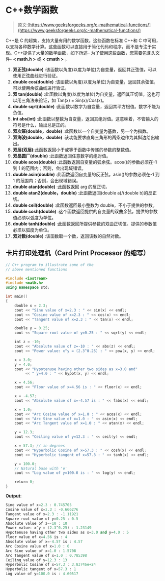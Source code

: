 # C++数学函数

> 原文:[https://www.geeksforgeeks.org/c-mathematical-functions/](https://www.geeksforgeeks.org/c-mathematical-functions/)

C++是 C 的超集，支持大量有用的数学函数。这些函数在标准 C++和 C 中可用，以支持各种数学计算。这些函数可以直接用于简化代码和程序，而不是专注于实现。C++提供了大量的数学函数，如下所述–
为了使用这些函数，您需要包含头文件- **< math.h >** 或 **< cmath >** 。

1.  **双正弦(double)** :该函数以角度(以度为单位)为自变量，返回其正弦值，可以使用正弦曲线进行验证。
2.  **double cos(double)** :该函数以角度(以度为单位)为自变量，返回其余弦值，可以使用余弦曲线进行验证。
3.  **双 tan(double)** :此函数以角度(以度为单位)为自变量，返回其正切值。这也可以用三角法来验证，如 Tan(x) = Sin(x)/Cos(x)。
4.  **double sqrt(double)** :此函数以数字为自变量，返回其平方根值。数字不能为负值。
5.  **int abs(int)** :此函数以整数为自变量，返回其绝对值。这意味着，不管输入的符号是什么，输出总是正的。
6.  **双次幂(double，double)** :此函数以一个自变量为基数，另一个为指数。
7.  **双海波(double，double)** :该功能要求直角三角形的两条边作为其斜边给出输出。
8.  **双层(双层)**:此函数返回小于或等于函数中传递的参数的整数值。
9.  **双晶圆厂(double)** :此函数返回任意数字的绝对值。
10.  **double acos(double)** :此函数返回自变量的弧余弦。acos()的参数必须在-1 到 1 的范围内；否则，会出现域错误。
11.  **double asin(double)** :此函数返回自变量的反正弦。asin()的参数必须在-1 到 1 的范围内；否则，会出现域错误。
12.  **double atan(double)** :此函数返回 arg 的反正切。
13.  **double atan2(double，double)** :此函数返回(double a)/(double b)的反正切。
14.  **double ceil(double)** :此函数返回最小整数为 double，不小于提供的参数。
15.  **double cosh(double)** :这个函数返回提供的自变量的双曲余弦。提供的参数值必须以弧度为单位。
16.  **double tanh(double)** :此函数返回所提供参数的双曲正切值。提供的参数值必须以弧度为单位。
17.  **双对数(double)** :该函数取一个数，返回该数的自然对数。

## 卡片打印处理机（Card Print Processor 的缩写）

```cpp
// C++ program to illustrate some of the
// above mentioned functions

#include <iostream>
#include <math.h>
using namespace std;

int main()
{
    double x = 2.3;
    cout << "Sine value of x=2.3 : " << sin(x) << endl;
    cout << "Cosine value of x=2.3 : " << cos(x) << endl;
    cout << "Tangent value of x=2.3 : " << tan(x) << endl;

    double y = 0.25;
    cout << "Square root value of y=0.25 : " << sqrt(y) << endl;

    int z = -10;
    cout << "Absolute value of z=-10 : " << abs(z) << endl;
    cout << "Power value: x^y = (2.3^0.25) : " << pow(x, y) << endl;

    x = 3.0;
    y = 4.0;
    cout << "Hypotenuse having other two sides as x=3.0 and"
         << " y=4.0 : " << hypot(x, y) << endl;

    x = 4.56;
    cout << "Floor value of x=4.56 is : " << floor(x) << endl;

    x = -4.57;
    cout << "Absolute value of x=-4.57 is : " << fabs(x) << endl;

    x = 1.0;
    cout << "Arc Cosine value of x=1.0 : " << acos(x) << endl;
    cout << "Arc Sine value of x=1.0 : " << asin(x) << endl;
    cout << "Arc Tangent value of x=1.0 : " << atan(x) << endl;

    y = 12.3;
    cout << "Ceiling value of y=12.3 : " << ceil(y) << endl;

    x = 57.3; // in degrees
    cout << "Hyperbolic Cosine of x=57.3 : " << cosh(x) << endl;
    cout << "Hyperbolic tangent of x=57.3 : " << tanh(x) << endl;

    y = 100.0;
    // Natural base with 'e'
    cout << "Log value of y=100.0 is : " << log(y) << endl;

    return 0;
}
```

**Output:** 

```cpp
Sine value of x=2.3 : 0.745705
Cosine value of x=2.3 : -0.666276
Tangent value of x=2.3 : -1.11921
Square root value of y=0.25 : 0.5
Absolute value of z=-10 : 10
Power value: x^y = (2.3^0.25) : 1.23149
Hypotenuse having other two sides as x=3.0 and y=4.0 : 5
Floor value of x=4.56 is : 4
Absolute value of x=-4.57 is : 4.57
Arc Cosine value of x=1.0 : 0
Arc Sine value of x=1.0 : 1.5708
Arc Tangent value of x=1.0 : 0.785398
Ceiling value of y=12.3 : 13
Hyperbolic Cosine of x=57.3 : 3.83746e+24
Hyperbolic tangent of x=57.3 : 1
Log value of y=100.0 is : 4.60517
```